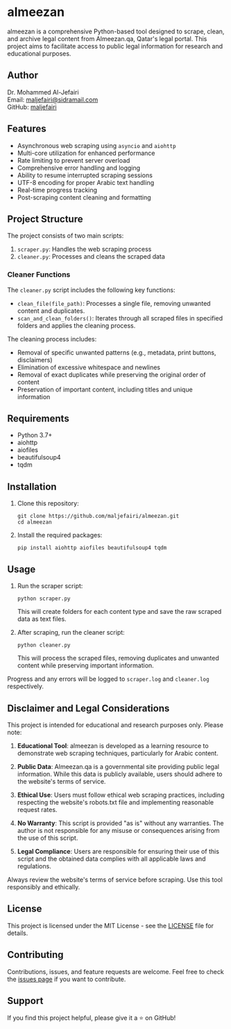 # almeezan

almeezan is a comprehensive Python-based tool designed to scrape, clean, and archive legal content from Almeezan.qa, Qatar's legal portal. This project aims to facilitate access to public legal information for research and educational purposes.

## Author

Dr. Mohammed Al-Jefairi  
Email: maljefairi@sidramail.com  
GitHub: [maljefairi](https://github.com/maljefairi)

## Features

- Asynchronous web scraping using `asyncio` and `aiohttp`
- Multi-core utilization for enhanced performance
- Rate limiting to prevent server overload
- Comprehensive error handling and logging
- Ability to resume interrupted scraping sessions
- UTF-8 encoding for proper Arabic text handling
- Real-time progress tracking
- Post-scraping content cleaning and formatting

## Project Structure

The project consists of two main scripts:

1. `scraper.py`: Handles the web scraping process
2. `cleaner.py`: Processes and cleans the scraped data

### Cleaner Functions

The `cleaner.py` script includes the following key functions:

- `clean_file(file_path)`: Processes a single file, removing unwanted content and duplicates.
- `scan_and_clean_folders()`: Iterates through all scraped files in specified folders and applies the cleaning process.

The cleaning process includes:
- Removal of specific unwanted patterns (e.g., metadata, print buttons, disclaimers)
- Elimination of excessive whitespace and newlines
- Removal of exact duplicates while preserving the original order of content
- Preservation of important content, including titles and unique information

## Requirements

- Python 3.7+
- aiohttp
- aiofiles
- beautifulsoup4
- tqdm

## Installation

1. Clone this repository:
   ```
   git clone https://github.com/maljefairi/almeezan.git
   cd almeezan
   ```

2. Install the required packages:
   ```
   pip install aiohttp aiofiles beautifulsoup4 tqdm
   ```

## Usage

1. Run the scraper script:
   ```
   python scraper.py
   ```
   This will create folders for each content type and save the raw scraped data as text files.

2. After scraping, run the cleaner script:
   ```
   python cleaner.py
   ```
   This will process the scraped files, removing duplicates and unwanted content while preserving important information.

Progress and any errors will be logged to `scraper.log` and `cleaner.log` respectively.

## Disclaimer and Legal Considerations

This project is intended for educational and research purposes only. Please note:

1. **Educational Tool**: almeezan is developed as a learning resource to demonstrate web scraping techniques, particularly for Arabic content.

2. **Public Data**: Almeezan.qa is a governmental site providing public legal information. While this data is publicly available, users should adhere to the website's terms of service.

3. **Ethical Use**: Users must follow ethical web scraping practices, including respecting the website's robots.txt file and implementing reasonable request rates.

4. **No Warranty**: This script is provided "as is" without any warranties. The author is not responsible for any misuse or consequences arising from the use of this script.

5. **Legal Compliance**: Users are responsible for ensuring their use of this script and the obtained data complies with all applicable laws and regulations.

Always review the website's terms of service before scraping. Use this tool responsibly and ethically.

## License

This project is licensed under the MIT License - see the [LICENSE](LICENSE) file for details.

## Contributing

Contributions, issues, and feature requests are welcome. Feel free to check the [issues page](https://github.com/maljefairi/almeezan/issues) if you want to contribute.

## Support

If you find this project helpful, please give it a ⭐️ on GitHub!